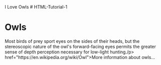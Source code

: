 <!doctype html>
<html>
  <head> 
  <tittle> I Love Owls</tittle>
  </head>
  <body>
  # HTML-Tutorial-1
    <h1> Owls </h1>
    <p> Most birds of prey sport eyes on the sides of their heads,
  but the stereoscopic nature of the owl's forward-facing eyes permits the greater
  sense of depth perception necessary for low-light hunting./p>
      <a>href="https://en.wikipedia.org/wiki/Owl">More information about owls...</a>
   
    
    
  </body>
</html>


